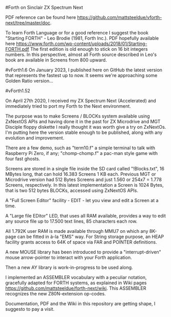 #Forth on Sinclair ZX Spectrum Next

   PDF reference can be found here <https://github.com/mattsteeldue/vforth-next/tree/master/doc>.
   
   To learn Forth Language or for a good reference I suggest the book "Starting FORTH" - Leo Brodie (1981, Forth Inc.).
   PDF hopefully available here <https://www.forth.com/wp-content/uploads/2018/01/Starting-FORTH.pdf>
   The first edition is old enough to stick on 16 bit integers numbers. In this perspective, almost all Forth
   source described in Leo's book are available in Screens from 800 upward.
   

#vForth1.6
On January 2023, I published here on GitHub the latest version that represents the fastest up to now.
It seems we're approaching some Golden Ratio version...


#vForth1.52

On April 27th 2020, I received my  ZX Spectrum Next  (Accelerated)  and immediately tried to port my Forth to the Next environment. 

The purpose was to make Screens / BLOCKs system available using ZxNextOS APIs and having done it in the past for ZX Microdrive and MGT Disciple floppy diskette  I really thought it was worth give a try on ZxNextOs. I'm putting here the version stable enough to be published, along with any evolution and improvement.

There are a few demo, such as  "term10.f" a simple terminal to talk with Raspberry Pi Zero, if any; "chomp-chomp.f" a pac-man style game with four fast ghosts.

Screens are stored in a single file inside the SD card called "!Blocks.txt", 16 MBytes long, that can hold 16.383 Screens 1 KB each. Previous MGT or Microdrive version had 512 Bytes Screens and just 1.560 or 254x7 = 1.778 Screens, respectively. In this latest implementation a Screen is 1024 Bytes, that is two 512 bytes BLOCKs, accessed using ZxNextOS APIs. 

A "Full Screen Editor" facility - EDIT - let you view and edit a Screen at a time.

A "Large file EDitor" LED, that uses all RAM available, provides a way to edit any source file up to 17.500 text lines, 85 characters each row.

All 1.792K user RAM is made available through MMU7 on which any 8K-page can be fitted in à-la "EMS" way.
For String storage purpose, an HEAP facility grants access to 64K of space via FAR and POINTER definitions.

A new  MOUSE  library has been introduced to provide a "interrupt-driven" mouse arrow-pointer to interact with your Forth application.

Then a new  AY  library is work-in-progress to be used along.

I implemented an  ASSEMBLER  vocabulary with a peculiar notation, gracefully adapted for FORTH systems, as explained in Wiki pages 
<https://github.com/mattsteeldue/forth-next/wiki>. This ASSEMBLER recognizes the new Z80N-extension op-codes.

Documentation, PDF and the Wiki in this repository are getting shape, I suggesto to pay a visit.
